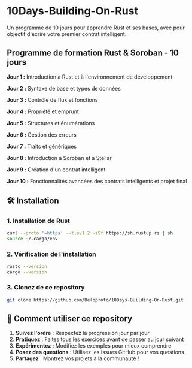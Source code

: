 # 10Days-Building-On-Rust
Un programme de 10 jours pour apprendre Rust et ses bases, avec pour objectif d'écrire votre premier contrat intelligent.

## Programme de formation Rust & Soroban - 10 jours

**Jour 1 :** Introduction à Rust et à l'environnement de développement

**Jour 2 :** Syntaxe de base et types de données

**Jour 3 :** Contrôle de flux et fonctions

**Jour 4 :** Propriété et emprunt

**Jour 5 :** Structures et énumérations

**Jour 6 :** Gestion des erreurs

**Jour 7 :** Traits et génériques

**Jour 8 :** Introduction à Soroban et à Stellar

**Jour 9 :** Création d'un contrat intelligent

**Jour 10 :** Fonctionnalités avancées des contrats intelligents et projet final

## 🛠️ Installation

### 1. Installation de Rust
```bash
curl --proto '=https' --tlsv1.2 -sSf https://sh.rustup.rs | sh
source ~/.cargo/env
```

### 2. Vérification de l'installation
```bash
rustc --version
cargo --version
```

### 3. Clonez de ce repository
```bash
git clone https://github.com/Beloproto/10Days-Building-On-Rust.git
```

## 🚀 Comment utiliser ce repository

1. **Suivez l'ordre** : Respectez la progression jour par jour
2. **Pratiquez** : Faites tous les exercices avant de passer au jour suivant
3. **Expérimentez** : Modifiez les exemples pour mieux comprendre
4. **Posez des questions** : Utilisez les Issues GitHub pour vos questions
5. **Partagez** : Montrez vos projets à la communauté !
